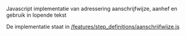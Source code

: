 Javascript implementatie van adressering aanschrijfwijze, aanhef en gebruik in lopende tekst

De implementatie staat in [/features/step_definitions/aanschrijfwijze.js](./features/step_definitions/aanschrijfwijze.js)
